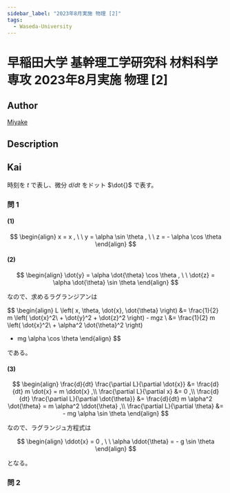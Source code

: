 ```yaml
---
sidebar_label: "2023年8月実施 物理 [2]"
tags:
  - Waseda-University
---
```

# 早稲田大学 基幹理工学研究科 材料科学専攻 2023年8月実施 物理 \[2\]

## **Author**
[Miyake](https://miyake.github.io/exams/index.html)

## **Description**

## **Kai**
時刻を $t$ で表し、微分 $d/dt$ をドット $\dot{}$ で表す。

### 問 1
#### (1)

$$
  \begin{align}
  x = x
  , \ \ 
  y = \alpha \sin \theta
  , \ \ 
  z = - \alpha \cos \theta
  \end{align}
$$

#### (2)

$$
  \begin{align}
  \dot{y} = \alpha \dot{\theta} \cos \theta
  , \ \ 
  \dot{z} = \alpha \dot{\theta} \sin \theta
  \end{align}
$$

なので、求めるラグランジアンは

$$
  \begin{align}
  L \left( x, \theta, \dot{x}, \dot{\theta} \right)
  &= \frac{1}{2} m \left( \dot{x}^2\ + \dot{y}^2 + \dot{z}^2 \right) - mgz
  \\
  &= \frac{1}{2} m \left( \dot{x}^2\ + \alpha^2 \dot{\theta}^2 \right)
  + mg \alpha \cos \theta
  \end{align}
$$

である。

#### (3)

$$
  \begin{align}
  \frac{d}{dt} \frac{\partial L}{\partial \dot{x}}
  &= \frac{d}{dt} m \dot{x}
  = m \ddot{x}
  ,\\
  \frac{\partial L}{\partial x}
  &= 0
  ,\\
  \frac{d}{dt} \frac{\partial L}{\partial \dot{\theta}}
  &= \frac{d}{dt} m \alpha^2 \dot{\theta}
  = m \alpha^2 \ddot{\theta}
  ,\\
  \frac{\partial L}{\partial \theta}
  &= - mg \alpha \sin \theta
  \end{align}
$$

なので、ラグランジュ方程式は

$$
  \begin{align}
  \ddot{x} = 0
  , \ \ 
  \alpha \ddot{\theta} = - g \sin \theta
  \end{align}
$$

となる。

### 問 2